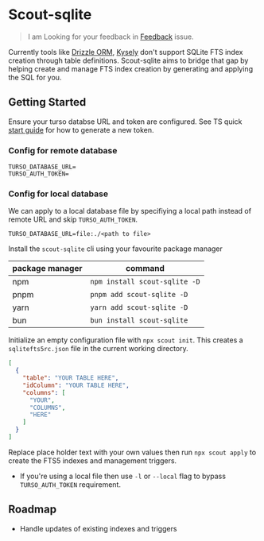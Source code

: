 # Scout-sqlite

> I am Looking for your feedback in [Feedback](https://github.com/JayJamieson/scout-sqlite/issues/1) issue.

Currently tools like [Drizzle ORM](https://orm.drizzle.team/docs/overview), [Kysely](https://kysely.dev/docs/intro) don't support SQLite FTS index creation through table definitions. Scout-sqlite aims to bridge that gap by helping create and manage FTS index creation by generating and applying the SQL for you.

## Getting Started

Ensure your turso databse URL and token are configured. See TS quick [start guide](https://docs.turso.tech/sdk/ts/quickstart) for how to generate a new token.

### Config for remote database

```env
TURSO_DATABASE_URL=
TURSO_AUTH_TOKEN=
```

### Config for local database

We can apply to a local database file by specifiying a local path instead of remote URL and skip `TURSO_AUTH_TOKEN`.

```env
TURSO_DATABASE_URL=file:./<path to file>
```

Install the `scout-sqlite` cli using your favourite package manager

| package manager | command |
| --------------- | ------- |
| npm | `npm install scout-sqlite -D` |
| pnpm | `pnpm add scout-sqlite -D` |
| yarn | `yarn add scout-sqlite -D` |
| bun | `bun install scout-sqlite` |

Initialize an empty configuration file with `npx scout init`. This creates a `sqlitefts5rc.json` file in the current working directory.

```json
[
  {
    "table": "YOUR TABLE HERE",
    "idColumn": "YOUR TABLE HERE",
    "columns": [
      "YOUR",
      "COLUMNS",
      "HERE"
    ]
  }
]
```

Replace place holder text with your own values then run `npx scout apply` to create the FTS5 indexes and management triggers.

- If you're using a local file then use `-l` or `--local` flag to bypass `TURSO_AUTH_TOKEN` requirement.

## Roadmap

- Handle updates of existing indexes and triggers
